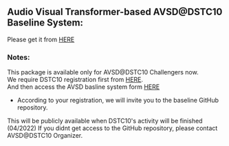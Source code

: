 ## Audio Visual Transformer-based AVSD@DSTC10 Baseline System: 
   Please get it from [HERE](https://github.com/ankitshah009/AVSD-DSTC10_baseline)

### Notes:
This package is available only for AVSD@DSTC10 Challengers now. <BR>
We require DSTC10 registration first from [HERE](https://docs.google.com/forms/d/e/1FAIpQLSe9CgrlygYciIZH_pK8133fbp1kqigTB6JIP7utfNFx_xSm6A/viewform). <br>
And then access the AVSD basline system form [HERE](https://docs.google.com/forms/d/e/1FAIpQLSfTwXLrzrtgu-KOVnAAu4OiCdtPDmV24pJQZS9l08xsXFjXPA/viewform)
* According to your registration, we will invite you to the baseline GitHub repository.

This will be publicly available when DSTC10's activity will be finished (04/2022)
If you didnt get access to the GitHub repository, please contact AVSD@DSTC10 Organizer. 

